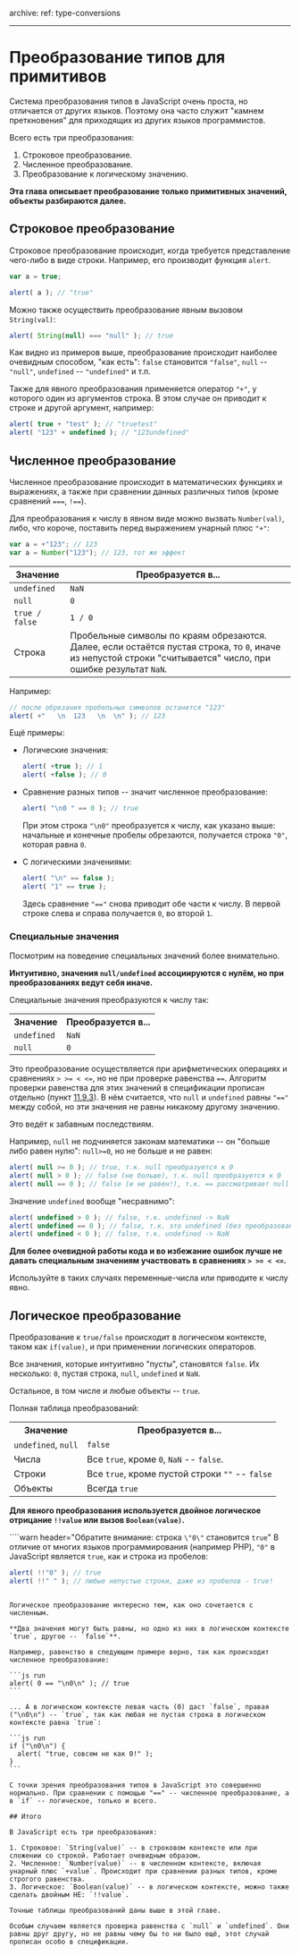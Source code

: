 archive:
  ref: type-conversions

---

# Преобразование типов для примитивов

Система преобразования типов в JavaScript очень проста, но отличается от других языков. Поэтому она часто служит "камнем преткновения" для приходящих из других языков программистов.

Всего есть три преобразования:

1. Строковое преобразование.
2. Численное преобразование.
3. Преобразование к логическому значению.

**Эта глава описывает преобразование только примитивных значений, объекты разбираются далее.**

## Строковое преобразование

Строковое преобразование происходит, когда требуется представление чего-либо в виде строки. Например, его производит функция `alert`.

```js run
var a = true;

alert( a ); // "true"
```

Можно также осуществить преобразование явным вызовом `String(val)`:

```js run
alert( String(null) === "null" ); // true
```

Как видно из примеров выше, преобразование происходит наиболее очевидным способом, "как есть": `false` становится `"false"`, `null` -- `"null"`, `undefined` -- `"undefined"` и т.п.

Также для явного преобразования применяется оператор `"+"`, у которого один из аргументов строка. В этом случае он приводит к строке и другой аргумент, например:

```js run
alert( true + "test" ); // "truetest"
alert( "123" + undefined ); // "123undefined"
```

## Численное преобразование

Численное преобразование происходит в математических функциях и выражениях, а также при сравнении данных различных типов (кроме сравнений `===`, `!==`).

Для преобразования к числу в явном виде можно вызвать `Number(val)`, либо, что короче, поставить перед выражением унарный плюс `"+"`:

```js
var a = +"123"; // 123
var a = Number("123"); // 123, тот же эффект
```

<table>
<thead>
<tr><th>Значение</th><th>Преобразуется в...</th></tr>
</thead>
<tbody>
<tr><td><code>undefined</code></td><td><code>NaN</code></td></tr>
<tr><td><code>null</code></td><td><code>0</code></td></tr>
<tr><td><code>true / false</code></td><td><code>1 / 0</code></td></tr>
<tr><td>Строка</td><td>Пробельные символы по краям обрезаются.<br>Далее, если остаётся пустая строка, то <code>0</code>, иначе из непустой строки "считывается" число, при ошибке результат <code>NaN</code>.</td></tr>
</tbody>
</table>

Например:

```js run
// после обрезания пробельных символов останется "123"
alert( +"   \n  123   \n  \n" ); // 123
```

Ещё примеры:

- Логические значения:

    ```js run
    alert( +true ); // 1
    alert( +false ); // 0
    ```
- Сравнение разных типов -- значит численное преобразование:

    ```js run
    alert( "\n0 " == 0 ); // true
    ```

    При этом строка `"\n0"` преобразуется к числу, как указано выше: начальные и конечные пробелы обрезаются, получается  строка `"0"`, которая равна `0`.

- С логическими значениями:

    ```js run
    alert( "\n" == false );
    alert( "1" == true );
    ```

    Здесь сравнение `"=="` снова приводит обе части к числу. В первой строке слева и справа получается `0`, во второй `1`.

### Специальные значения

Посмотрим на поведение специальных значений более внимательно.

**Интуитивно, значения `null/undefined` ассоциируются с нулём, но при преобразованиях ведут себя иначе.**

Специальные значения преобразуются к числу так:
<table class="bordered">
<tr><th>Значение</th><th>Преобразуется в...</th></tr>
<tr><td><code>undefined</code></td><td><code>NaN</code></td></tr>
<tr><td><code>null</code></td><td><code>0</code></td></tr>
</table>

Это преобразование осуществляется при арифметических операциях и сравнениях `> >= < <=`, но не при проверке равенства `==`. Алгоритм проверки равенства для этих значений в спецификации прописан отдельно (пункт [11.9.3](http://es5.github.com/x11.html#x11.9.3)). В нём считается, что `null` и `undefined` равны `"=="` между собой, но эти значения не равны никакому другому значению.

Это ведёт к забавным последствиям.

Например, `null` не подчиняется законам математики -- он "больше либо равен нулю": `null>=0`, но не больше и не равен:

```js run
alert( null >= 0 ); // true, т.к. null преобразуется к 0
alert( null > 0 ); // false (не больше), т.к. null преобразуется к 0
alert( null == 0 ); // false (и не равен!), т.к. == рассматривает null особо.
```

Значение `undefined` вообще "несравнимо":

```js run
alert( undefined > 0 ); // false, т.к. undefined -> NaN
alert( undefined == 0 ); // false, т.к. это undefined (без преобразования)
alert( undefined < 0 ); // false, т.к. undefined -> NaN
```

**Для более очевидной работы кода и во избежание ошибок лучше не давать специальным значениям участвовать в сравнениях `> >= < <=`.**

Используйте в таких случаях переменные-числа или приводите к числу явно.

## Логическое преобразование

Преобразование к `true/false` происходит в логическом контексте, таком как `if(value)`, и при применении логических операторов.

Все значения, которые интуитивно "пусты", становятся `false`. Их несколько: `0`, пустая строка, `null`, `undefined` и `NaN`.

Остальное, в том числе и любые объекты -- `true`.

Полная таблица преобразований:

<table class="bordered">
<tr><th>Значение</th><th>Преобразуется в...</th></tr>
<tr><td><code>undefined</code>, <code>null</code></td><td><code>false</code></td></tr>
<tr><td>Числа</td><td>Все <code>true</code>, кроме <code>0</code>, <code>NaN</code> -- <code>false</code>.</td></tr>
<tr><td>Строки</td><td>Все <code>true</code>, кроме пустой строки <code>""</code> -- <code>false</code></td></tr>
<tr><td>Объекты</td><td>Всегда <code>true</code></td></tr>
</table>

**Для явного преобразования используется двойное логическое отрицание `!!value` или вызов `Boolean(value)`.**

````warn header="Обратите внимание: строка `\"0\"` становится `true`"
В отличие от многих языков программирования (например PHP), `"0"` в JavaScript является `true`, как и строка из пробелов:

```js run
alert( !!"0" ); // true
alert( !!" " ); // любые непустые строки, даже из пробелов - true!
```
````

Логическое преобразование интересно тем, как оно сочетается с численным.

**Два значения могут быть равны, но одно из них в логическом контексте `true`, другое -- `false`**.

Например, равенство в следующем примере верно, так как происходит численное преобразование:

```js run
alert( 0 == "\n0\n" ); // true
```

... А в логическом контексте левая часть (0) даст `false`, правая ("\n0\n") -- `true`, так как любая не пустая строка в логическом контексте равна `true`:

```js run
if ("\n0\n") {
  alert( "true, совсем не как 0!" );
}
```

С точки зрения преобразования типов в JavaScript это совершенно нормально. При сравнении с помощью "==" -- численное преобразование, а в `if` -- логическое, только и всего.

## Итого

В JavaScript есть три преобразования:

1. Строковое: `String(value)` -- в строковом контексте или при сложении со строкой. Работает очевидным образом.
2. Численное: `Number(value)` -- в численном контексте, включая унарный плюс `+value`. Происходит при сравнении разных типов, кроме строгого равенства.
3. Логическое: `Boolean(value)` -- в логическом контексте, можно также сделать двойным НЕ: `!!value`.

Точные таблицы преобразований даны выше в этой главе.

Особым случаем является проверка равенства с `null` и `undefined`. Они равны друг другу, но не равны чему бы то ни было ещё, этот случай прописан особо в спецификации.

